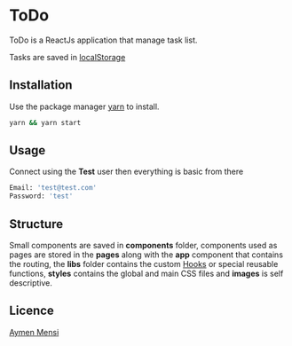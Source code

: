 # ToDo

ToDo is a ReactJs application that manage task list.

Tasks are saved in [localStorage](https://developer.mozilla.org/en-US/docs/Web/API/Window/localStorage)

## Installation

Use the package manager [yarn](https://classic.yarnpkg.com/en/docs/install/) to install.

```bash
yarn && yarn start
```

## Usage

Connect using the **Test** user then everything is basic from there

```bash
Email: 'test@test.com'
Password: 'test'
```

## Structure

Small components are saved in **components** folder, components used as pages are stored in the **pages** along with the **app** component that contains the routing, the **libs** folder contains the custom [Hooks](https://reactjs.org/docs/hooks-intro.html) or special reusable functions, **styles** contains the global and main CSS files and **images** is self descriptive.

## Licence

[Aymen Mensi](https://www.linkedin.com/in/aymen-mensi/)

